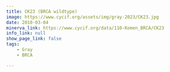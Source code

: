 ```yaml
---
title: CK23 (BRCA wildtype)
image: https://www.cycif.org/assets/img/gray-2023/CK23.jpg
date: 2010-03-04
minerva_link: https://www.cycif.org/data/110-Komen_BRCA/CK23
info_link: null
show_page_link: false
tags:
    - Gray
    - BRCA

---
```


